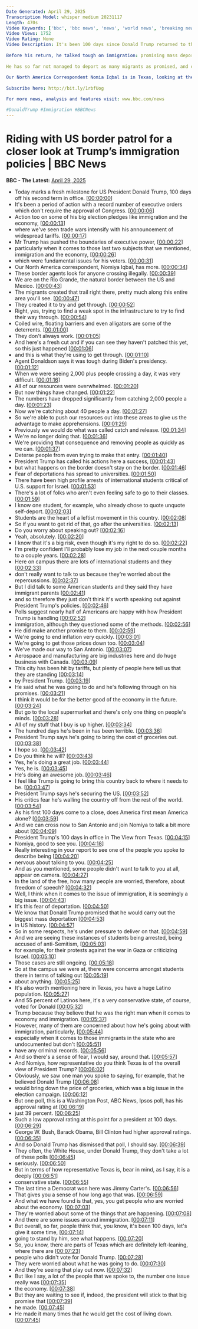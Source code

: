 ```yaml
---
Date Generated: April 29, 2025
Transcription Model: whisper medium 20231117
Length: 470s
Video Keywords: ['bbc', 'bbc news', 'news', 'world news', 'breaking news', 'us news', 'world', 'america', 'usa', 'usa news', 'india news']
Video Views: 1752
Video Rating: None
Video Description: It's been 100 days since Donald Trump returned to the Oval Office. 
 
Before his return, he talked tough on immigration: promising mass deportations of migrants who entered the US illegally and ending birthright citizenship.
 
He has so far not managed to deport as many migrants as promised, and courts have blocked his attempts to end birthright citizenship for certain children.
 
Our North America Correspondent Nomia Iqbal is in Texas, looking at the two main issues he was elected on: immigration and the economy. 
 
Subscribe here: http://bit.ly/1rbfUog

For more news, analysis and features visit: www.bbc.com/news 

#DonaldTrump #Immigration #BBCNews
---
```


# Riding with US border patrol for a closer look at Trump’s immigration policies | BBC News
**BBC - The Latest:** [April 29, 2025](https://www.youtube.com/watch?v=5lcTI2X5SI8)
*  Today marks a fresh milestone for US President Donald Trump, 100 days off his second term in office. [[00:00:00](https://www.youtube.com/watch?v=5lcTI2X5SI8&t=0.0s)]
*  It's been a period of action with a record number of executive orders which don't require the approval of Congress. [[00:00:06](https://www.youtube.com/watch?v=5lcTI2X5SI8&t=6.72s)]
*  Action too on some of his big election pledges like immigration and the economy, [[00:00:13](https://www.youtube.com/watch?v=5lcTI2X5SI8&t=13.120000000000001s)]
*  where we've seen trade wars intensify with his announcement of widespread tariffs. [[00:00:17](https://www.youtube.com/watch?v=5lcTI2X5SI8&t=17.92s)]
*  Mr Trump has pushed the boundaries of executive power, [[00:00:22](https://www.youtube.com/watch?v=5lcTI2X5SI8&t=22.96s)]
*  particularly when it comes to those last two subjects that we mentioned, immigration and the economy, [[00:00:26](https://www.youtube.com/watch?v=5lcTI2X5SI8&t=26.4s)]
*  which were fundamental issues for his voters. [[00:00:31](https://www.youtube.com/watch?v=5lcTI2X5SI8&t=31.92s)]
*  Our North America correspondent, Nomiya Iqbal, has more. [[00:00:34](https://www.youtube.com/watch?v=5lcTI2X5SI8&t=34.4s)]
*  These border agents look for anyone crossing illegally. [[00:00:39](https://www.youtube.com/watch?v=5lcTI2X5SI8&t=39.52s)]
*  We are on the Rio Grande, the natural border between the US and Mexico. [[00:00:43](https://www.youtube.com/watch?v=5lcTI2X5SI8&t=43.68s)]
*  The migrants created that trail right there, pretty much along this entire area you'll see. [[00:00:47](https://www.youtube.com/watch?v=5lcTI2X5SI8&t=47.6s)]
*  They created it to try and get through. [[00:00:52](https://www.youtube.com/watch?v=5lcTI2X5SI8&t=52.400000000000006s)]
*  Right, yes, trying to find a weak spot in the infrastructure to try to find their way through. [[00:00:54](https://www.youtube.com/watch?v=5lcTI2X5SI8&t=54.32s)]
*  Coiled wire, floating barriers and even alligators are some of the deterrents. [[00:01:00](https://www.youtube.com/watch?v=5lcTI2X5SI8&t=60.0s)]
*  They don't always work. [[00:01:05](https://www.youtube.com/watch?v=5lcTI2X5SI8&t=65.28s)]
*  And here's a fresh cut and if you can see they haven't patched this yet, so this just happened [[00:01:06](https://www.youtube.com/watch?v=5lcTI2X5SI8&t=66.16s)]
*  and this is what they're using to get through. [[00:01:10](https://www.youtube.com/watch?v=5lcTI2X5SI8&t=70.32s)]
*  Agent Donaldson says it was tough during Biden's presidency. [[00:01:12](https://www.youtube.com/watch?v=5lcTI2X5SI8&t=72.56s)]
*  When we were seeing 2,000 plus people crossing a day, it was very difficult. [[00:01:16](https://www.youtube.com/watch?v=5lcTI2X5SI8&t=76.4s)]
*  All of our resources were overwhelmed. [[00:01:20](https://www.youtube.com/watch?v=5lcTI2X5SI8&t=80.48s)]
*  But now things have changed. [[00:01:22](https://www.youtube.com/watch?v=5lcTI2X5SI8&t=82.08s)]
*  The numbers have dropped significantly from catching 2,000 people a day. [[00:01:23](https://www.youtube.com/watch?v=5lcTI2X5SI8&t=83.6s)]
*  Now we're catching about 40 people a day. [[00:01:27](https://www.youtube.com/watch?v=5lcTI2X5SI8&t=87.36s)]
*  So we're able to push our resources out into these areas to give us the advantage to make apprehensions. [[00:01:29](https://www.youtube.com/watch?v=5lcTI2X5SI8&t=89.19999999999999s)]
*  Previously we would do what was called catch and release. [[00:01:34](https://www.youtube.com/watch?v=5lcTI2X5SI8&t=94.16s)]
*  We're no longer doing that. [[00:01:36](https://www.youtube.com/watch?v=5lcTI2X5SI8&t=96.96s)]
*  We're providing that consequence and removing people as quickly as we can. [[00:01:37](https://www.youtube.com/watch?v=5lcTI2X5SI8&t=97.83999999999999s)]
*  Deterse people from even trying to make that entry. [[00:01:40](https://www.youtube.com/watch?v=5lcTI2X5SI8&t=100.88s)]
*  President Trump has called his actions here a success, [[00:01:43](https://www.youtube.com/watch?v=5lcTI2X5SI8&t=103.52s)]
*  but what happens on the border doesn't stay on the border. [[00:01:46](https://www.youtube.com/watch?v=5lcTI2X5SI8&t=106.47999999999999s)]
*  Fear of deportations has spread to universities. [[00:01:50](https://www.youtube.com/watch?v=5lcTI2X5SI8&t=110.24s)]
*  There have been high profile arrests of international students critical of U.S. support for Israel. [[00:01:53](https://www.youtube.com/watch?v=5lcTI2X5SI8&t=113.36s)]
*  There's a lot of folks who aren't even feeling safe to go to their classes. [[00:01:59](https://www.youtube.com/watch?v=5lcTI2X5SI8&t=119.36s)]
*  I know one student, for example, who already chose to quote unquote self-deport. [[00:02:03](https://www.youtube.com/watch?v=5lcTI2X5SI8&t=123.92s)]
*  Students are the heart of a leftist movement in this country. [[00:02:08](https://www.youtube.com/watch?v=5lcTI2X5SI8&t=128.8s)]
*  So if you want to get rid of that, go after the universities. [[00:02:13](https://www.youtube.com/watch?v=5lcTI2X5SI8&t=133.2s)]
*  Do you worry about speaking out? [[00:02:16](https://www.youtube.com/watch?v=5lcTI2X5SI8&t=136.48000000000002s)]
*  Yeah, absolutely. [[00:02:20](https://www.youtube.com/watch?v=5lcTI2X5SI8&t=140.48000000000002s)]
*  I know that it's a big risk, even though it's my right to do so. [[00:02:22](https://www.youtube.com/watch?v=5lcTI2X5SI8&t=142.0s)]
*  I'm pretty confident I'll probably lose my job in the next couple months to a couple years. [[00:02:28](https://www.youtube.com/watch?v=5lcTI2X5SI8&t=148.08s)]
*  Here on campus there are lots of international students and they [[00:02:33](https://www.youtube.com/watch?v=5lcTI2X5SI8&t=153.44s)]
*  don't really want to talk to us because they're worried about the repercussions. [[00:02:37](https://www.youtube.com/watch?v=5lcTI2X5SI8&t=157.28s)]
*  But I did talk to some American students and they said they have immigrant parents [[00:02:41](https://www.youtube.com/watch?v=5lcTI2X5SI8&t=161.2s)]
*  and so therefore they just don't think it's worth speaking out against President Trump's policies. [[00:02:46](https://www.youtube.com/watch?v=5lcTI2X5SI8&t=166.72s)]
*  Polls suggest nearly half of Americans are happy with how President Trump is handling [[00:02:52](https://www.youtube.com/watch?v=5lcTI2X5SI8&t=172.48s)]
*  immigration, although they questioned some of the methods. [[00:02:56](https://www.youtube.com/watch?v=5lcTI2X5SI8&t=176.64s)]
*  He did make another promise to them. [[00:02:59](https://www.youtube.com/watch?v=5lcTI2X5SI8&t=179.76s)]
*  We're going to end inflation very quickly. [[00:03:01](https://www.youtube.com/watch?v=5lcTI2X5SI8&t=181.83999999999997s)]
*  We're going to get those prices down too. [[00:03:04](https://www.youtube.com/watch?v=5lcTI2X5SI8&t=184.0s)]
*  We've made our way to San Antonio. [[00:03:07](https://www.youtube.com/watch?v=5lcTI2X5SI8&t=187.35999999999999s)]
*  Aerospace and manufacturing are big industries here and do huge business with Canada. [[00:03:09](https://www.youtube.com/watch?v=5lcTI2X5SI8&t=189.28s)]
*  This city has been hit by tariffs, but plenty of people here tell us that they are standing [[00:03:14](https://www.youtube.com/watch?v=5lcTI2X5SI8&t=194.48s)]
*  by President Trump. [[00:03:19](https://www.youtube.com/watch?v=5lcTI2X5SI8&t=199.36s)]
*  He said what he was going to do and he's following through on his promises. [[00:03:21](https://www.youtube.com/watch?v=5lcTI2X5SI8&t=201.12s)]
*  I think it would be for the better good of the economy in the future. [[00:03:24](https://www.youtube.com/watch?v=5lcTI2X5SI8&t=204.48s)]
*  But go to the local supermarket and there's only one thing on people's minds. [[00:03:28](https://www.youtube.com/watch?v=5lcTI2X5SI8&t=208.24s)]
*  All of my stuff that I buy is up higher. [[00:03:34](https://www.youtube.com/watch?v=5lcTI2X5SI8&t=214.16s)]
*  The hundred days he's been in has been terrible. [[00:03:36](https://www.youtube.com/watch?v=5lcTI2X5SI8&t=216.48s)]
*  President Trump says he's going to bring the cost of groceries out. [[00:03:38](https://www.youtube.com/watch?v=5lcTI2X5SI8&t=218.48s)]
*  I hope so. [[00:03:42](https://www.youtube.com/watch?v=5lcTI2X5SI8&t=222.23999999999998s)]
*  Do you think he will? [[00:03:43](https://www.youtube.com/watch?v=5lcTI2X5SI8&t=223.11999999999998s)]
*  Yes, he's doing a great job. [[00:03:44](https://www.youtube.com/watch?v=5lcTI2X5SI8&t=224.0s)]
*  Yes, he is. [[00:03:45](https://www.youtube.com/watch?v=5lcTI2X5SI8&t=225.76s)]
*  He's doing an awesome job. [[00:03:46](https://www.youtube.com/watch?v=5lcTI2X5SI8&t=226.32s)]
*  I feel like Trump is going to bring this country back to where it needs to be. [[00:03:47](https://www.youtube.com/watch?v=5lcTI2X5SI8&t=227.35999999999999s)]
*  President Trump says he's securing the US. [[00:03:52](https://www.youtube.com/watch?v=5lcTI2X5SI8&t=232.0s)]
*  His critics fear he's walling the country off from the rest of the world. [[00:03:54](https://www.youtube.com/watch?v=5lcTI2X5SI8&t=234.79999999999998s)]
*  As his first 100 days come to a close, does America first mean America alone? [[00:03:59](https://www.youtube.com/watch?v=5lcTI2X5SI8&t=239.12s)]
*  And we can cross now to San Antonio and join Nomiya to talk a bit more about [[00:04:09](https://www.youtube.com/watch?v=5lcTI2X5SI8&t=249.28s)]
*  President Trump's 100 days in office in The View from Texas. [[00:04:15](https://www.youtube.com/watch?v=5lcTI2X5SI8&t=255.12s)]
*  Nomiya, good to see you. [[00:04:18](https://www.youtube.com/watch?v=5lcTI2X5SI8&t=258.88s)]
*  Really interesting in your report to see one of the people you spoke to describe being [[00:04:20](https://www.youtube.com/watch?v=5lcTI2X5SI8&t=260.48s)]
*  nervous about talking to you. [[00:04:25](https://www.youtube.com/watch?v=5lcTI2X5SI8&t=265.84s)]
*  And as you mentioned, some people didn't want to talk to you at all, appear on camera. [[00:04:27](https://www.youtube.com/watch?v=5lcTI2X5SI8&t=267.52s)]
*  In the land of the free, how many people are worried, therefore, about freedom of speech? [[00:04:32](https://www.youtube.com/watch?v=5lcTI2X5SI8&t=272.48s)]
*  Well, I think when it comes to the issue of immigration, it is seemingly a big issue. [[00:04:43](https://www.youtube.com/watch?v=5lcTI2X5SI8&t=283.04s)]
*  It's this fear of deportation. [[00:04:50](https://www.youtube.com/watch?v=5lcTI2X5SI8&t=290.24s)]
*  We know that Donald Trump promised that he would carry out the biggest mass deportation [[00:04:53](https://www.youtube.com/watch?v=5lcTI2X5SI8&t=293.44s)]
*  in US history. [[00:04:57](https://www.youtube.com/watch?v=5lcTI2X5SI8&t=297.68s)]
*  So in some respects, he's under pressure to deliver on that. [[00:04:59](https://www.youtube.com/watch?v=5lcTI2X5SI8&t=299.12s)]
*  And we are seeing these instances of students being arrested, being accused of anti-Semitism, [[00:05:03](https://www.youtube.com/watch?v=5lcTI2X5SI8&t=303.36s)]
*  for example, for their protests against the war in Gaza or criticizing Israel. [[00:05:10](https://www.youtube.com/watch?v=5lcTI2X5SI8&t=310.56s)]
*  Those cases are still ongoing. [[00:05:18](https://www.youtube.com/watch?v=5lcTI2X5SI8&t=318.16s)]
*  So at the campus we were at, there were concerns amongst students there in terms of talking out [[00:05:19](https://www.youtube.com/watch?v=5lcTI2X5SI8&t=319.44s)]
*  about anything. [[00:05:25](https://www.youtube.com/watch?v=5lcTI2X5SI8&t=325.52000000000004s)]
*  It's also worth mentioning here in Texas, you have a huge Latino population. [[00:05:27](https://www.youtube.com/watch?v=5lcTI2X5SI8&t=327.12s)]
*  And 55 percent of Latinos here, it's a very conservative state, of course, voted for Donald [[00:05:32](https://www.youtube.com/watch?v=5lcTI2X5SI8&t=332.0s)]
*  Trump because they believe that he was the right man when it comes to economy and immigration. [[00:05:37](https://www.youtube.com/watch?v=5lcTI2X5SI8&t=337.84000000000003s)]
*  However, many of them are concerned about how he's going about with immigration, particularly, [[00:05:44](https://www.youtube.com/watch?v=5lcTI2X5SI8&t=344.16s)]
*  especially when it comes to those immigrants in the state who are undocumented but don't [[00:05:51](https://www.youtube.com/watch?v=5lcTI2X5SI8&t=351.20000000000005s)]
*  have any criminal records. [[00:05:56](https://www.youtube.com/watch?v=5lcTI2X5SI8&t=356.08s)]
*  And so there's a sense of fear, I would say, around that. [[00:05:57](https://www.youtube.com/watch?v=5lcTI2X5SI8&t=357.35999999999996s)]
*  And Nomiya, how representative do you think Texas is of the overall view of President Trump? [[00:06:02](https://www.youtube.com/watch?v=5lcTI2X5SI8&t=362.47999999999996s)]
*  Obviously, we saw one man you spoke to saying, for example, that he believed Donald Trump [[00:06:08](https://www.youtube.com/watch?v=5lcTI2X5SI8&t=368.8s)]
*  would bring down the price of groceries, which was a big issue in the election campaign. [[00:06:12](https://www.youtube.com/watch?v=5lcTI2X5SI8&t=372.79999999999995s)]
*  But one poll, this is a Washington Post, ABC News, Ipsos poll, has his approval rating at [[00:06:19](https://www.youtube.com/watch?v=5lcTI2X5SI8&t=379.28s)]
*  just 39 percent. [[00:06:25](https://www.youtube.com/watch?v=5lcTI2X5SI8&t=385.6s)]
*  Such a low approval rating at this point for a president at 100 days. [[00:06:29](https://www.youtube.com/watch?v=5lcTI2X5SI8&t=389.84000000000003s)]
*  George W. Bush, Barack Obama, Bill Clinton had higher approval ratings. [[00:06:35](https://www.youtube.com/watch?v=5lcTI2X5SI8&t=395.20000000000005s)]
*  And so Donald Trump has dismissed that poll, I should say. [[00:06:39](https://www.youtube.com/watch?v=5lcTI2X5SI8&t=399.68s)]
*  They often, the White House, under Donald Trump, they don't take a lot of these polls [[00:06:45](https://www.youtube.com/watch?v=5lcTI2X5SI8&t=405.04s)]
*  seriously. [[00:06:50](https://www.youtube.com/watch?v=5lcTI2X5SI8&t=410.08000000000004s)]
*  But in terms of how representative Texas is, bear in mind, as I say, it is a deeply [[00:06:51](https://www.youtube.com/watch?v=5lcTI2X5SI8&t=411.04s)]
*  conservative state. [[00:06:55](https://www.youtube.com/watch?v=5lcTI2X5SI8&t=415.2s)]
*  The last time a Democrat won here was Jimmy Carter's. [[00:06:56](https://www.youtube.com/watch?v=5lcTI2X5SI8&t=416.15999999999997s)]
*  That gives you a sense of how long ago that was. [[00:06:59](https://www.youtube.com/watch?v=5lcTI2X5SI8&t=419.84s)]
*  And what we have found is that, yes, you get people who are worried about the economy. [[00:07:03](https://www.youtube.com/watch?v=5lcTI2X5SI8&t=423.68s)]
*  They're worried about some of the things that are happening. [[00:07:08](https://www.youtube.com/watch?v=5lcTI2X5SI8&t=428.64s)]
*  And there are some issues around immigration. [[00:07:11](https://www.youtube.com/watch?v=5lcTI2X5SI8&t=431.68s)]
*  But overall, so far, people think that, you know, it's been 100 days, let's give it some time, [[00:07:14](https://www.youtube.com/watch?v=5lcTI2X5SI8&t=434.8s)]
*  going to stand by him, see what happens. [[00:07:20](https://www.youtube.com/watch?v=5lcTI2X5SI8&t=440.64s)]
*  So, you know, there are parts of Texas which are definitely left-leaning, where there are [[00:07:23](https://www.youtube.com/watch?v=5lcTI2X5SI8&t=443.52s)]
*  people who didn't vote for Donald Trump. [[00:07:28](https://www.youtube.com/watch?v=5lcTI2X5SI8&t=448.32s)]
*  They were worried about what he was going to do. [[00:07:30](https://www.youtube.com/watch?v=5lcTI2X5SI8&t=450.4s)]
*  And they're seeing that play out now. [[00:07:32](https://www.youtube.com/watch?v=5lcTI2X5SI8&t=452.32s)]
*  But like I say, a lot of the people that we spoke to, the number one issue really was [[00:07:35](https://www.youtube.com/watch?v=5lcTI2X5SI8&t=455.12s)]
*  the economy. [[00:07:38](https://www.youtube.com/watch?v=5lcTI2X5SI8&t=458.88s)]
*  But they are waiting to see if, indeed, the president will stick to that big promise that [[00:07:39](https://www.youtube.com/watch?v=5lcTI2X5SI8&t=459.68s)]
*  he made. [[00:07:45](https://www.youtube.com/watch?v=5lcTI2X5SI8&t=465.44s)]
*  He made it many times that he would get the cost of living down. [[00:07:45](https://www.youtube.com/watch?v=5lcTI2X5SI8&t=465.76s)]
